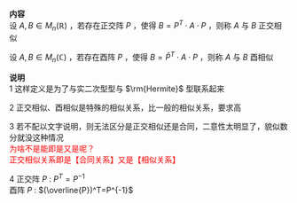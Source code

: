 **内容**    
设 $A,B\in M_n(\mathbb{R})$ ，若存在正交阵 $P$ ，使得 $B=P^T\cdot A\cdot P$ ，则称 $A$ 与 $B$ 正交相似    
    
设 $A,B\in M_n(\mathbb{C})$ ，若存在酉阵 $P$ ，使得 $B=\bar{P}^T\cdot A\cdot P$ ，则称 $A$ 与 $B$ 酉相似    
    
**说明**    
1 这样定义是为了与实二次型型与 $\rm{Hermite}$ 型联系起来    
    
2 正交相似、酉相似是特殊的相似关系，比一般的相似关系，要求高    
    
3 若不配以文字说明，则无法区分是正交相似还是合同，二意性太明显了，貌似数分就没这种情况    
  <font color=red>为啥不是能即是又是呢？</font>    
  <font color=red>正交相似关系即是【合同关系】又是【相似关系】</font>    
    
4 正交阵 $P$ :  $P^T=P^{-1}$     
  酉阵 $P$ :  $(\overline{P})^T=P^{-1}$     
